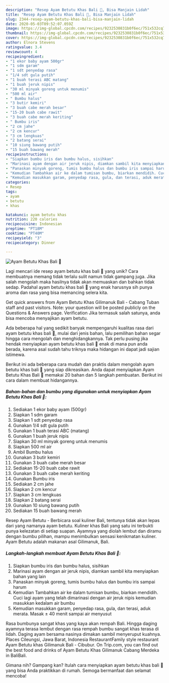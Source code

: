```yaml
---
description: "Resep Ayam Betutu Khas Bali 🐔, Bisa Manjain Lidah"
title: "Resep Ayam Betutu Khas Bali 🐔, Bisa Manjain Lidah"
slug: 2344-resep-ayam-betutu-khas-bali-bisa-manjain-lidah
date: 2020-05-03T09:52:07.059Z
image: https://img-global.cpcdn.com/recipes/9232530831b0f6ec/751x532cq70/ayam-betutu-khas-bali-🐔-foto-resep-utama.jpg
thumbnail: https://img-global.cpcdn.com/recipes/9232530831b0f6ec/751x532cq70/ayam-betutu-khas-bali-🐔-foto-resep-utama.jpg
cover: https://img-global.cpcdn.com/recipes/9232530831b0f6ec/751x532cq70/ayam-betutu-khas-bali-🐔-foto-resep-utama.jpg
author: Elnora Stevens
ratingvalue: 3.4
reviewcount: 4
recipeingredient:
- "1 ekor baby ayam 500gr"
- "1 sdm garam"
- "1 sdt penyedap rasa"
- "1/4 sdt gula putih"
- "1 buah terasi ABC matang"
- "1 buah jeruk nipis"
- "30 ml minyak goreng untuk menumis"
- "500 ml air"
- " Bumbu halus"
- "3 butir kemiri"
- "3 buah cabe merah besar"
- "15-20 buah cabe rawit"
- "3 buah cabe merah keriting"
- " Bumbu iris"
- "2 cm jahe"
- "2 cm kencur"
- "3 cm lengkuas"
- "2 batang serai"
- "10 siung bawang putih"
- "15 buah bawang merah"
recipeinstructions:
- "Siapkan bumbu iris dan bumbu halus, sisihkan"
- "Marinasi ayam dengan air jeruk nipis, diamkan sambil kita menyiapkan bahan yang lain"
- "Panaskan minyak goreng, tumis bumbu halus dan bumbu iris sampai harum"
- "Kemudian Tambahkan air ke dalam tumisan bumbu, biarkan mendidih. Cuci lagi ayam yang telah dimarinasi dengan air jeruk nipis kemudian masukkan kedalam air bumbu"
- "Kemudian masukkan garam, penyedap rasa, gula, dan terasi, aduk merata. Masak ± 40 menit sampai air menyusut"
categories:
- Resep
tags:
- ayam
- betutu
- khas

katakunci: ayam betutu khas 
nutrition: 220 calories
recipecuisine: Indonesian
preptime: "PT18M"
cooktime: "PT40M"
recipeyield: "3"
recipecategory: Dinner

---
```



![Ayam Betutu Khas Bali 🐔](https://img-global.cpcdn.com/recipes/9232530831b0f6ec/751x532cq70/ayam-betutu-khas-bali-🐔-foto-resep-utama.jpg)

Lagi mencari ide resep ayam betutu khas bali 🐔 yang unik? Cara membuatnya memang tidak terlalu sulit namun tidak gampang juga. Jika salah mengolah maka hasilnya tidak akan memuaskan dan bahkan tidak sedap. Padahal ayam betutu khas bali 🐔 yang enak harusnya sih punya aroma dan rasa yang bisa memancing selera kita.

Get quick answers from Ayam Betutu Khas Gilimanuk Bali - Cabang Tuban staff and past visitors. Note: your question will be posted publicly on the Questions &amp; Answers page. Verification Jika termasuk salah satunya, anda bisa mencoba menyajikan ayam betutu.

Ada beberapa hal yang sedikit banyak mempengaruhi kualitas rasa dari ayam betutu khas bali 🐔, mulai dari jenis bahan, lalu pemilihan bahan segar hingga cara mengolah dan menghidangkannya. Tak perlu pusing jika hendak menyiapkan ayam betutu khas bali 🐔 enak di mana pun anda berada, karena asal sudah tahu triknya maka hidangan ini dapat jadi sajian istimewa.


Berikut ini ada beberapa cara mudah dan praktis dalam mengolah ayam betutu khas bali 🐔 yang siap dikreasikan. Anda dapat menyiapkan Ayam Betutu Khas Bali 🐔 memakai 20 bahan dan 5 langkah pembuatan. Berikut ini cara dalam membuat hidangannya.

<!--inarticleads1-->

##### Bahan-bahan dan bumbu yang digunakan untuk menyiapkan Ayam Betutu Khas Bali 🐔:

1. Sediakan 1 ekor baby ayam (500gr)
1. Siapkan 1 sdm garam
1. Siapkan 1 sdt penyedap rasa
1. Gunakan 1/4 sdt gula putih
1. Gunakan 1 buah terasi ABC (matang)
1. Gunakan 1 buah jeruk nipis
1. Siapkan 30 ml minyak goreng untuk menumis
1. Siapkan 500 ml air
1. Ambil  Bumbu halus
1. Gunakan 3 butir kemiri
1. Gunakan 3 buah cabe merah besar
1. Sediakan 15-20 buah cabe rawit
1. Gunakan 3 buah cabe merah keriting
1. Gunakan  Bumbu iris
1. Sediakan 2 cm jahe
1. Siapkan 2 cm kencur
1. Siapkan 3 cm lengkuas
1. Siapkan 2 batang serai
1. Gunakan 10 siung bawang putih
1. Sediakan 15 buah bawang merah


Resep Ayam Betutu - Berbicara soal kuliner Bali, tentunya tidak akan lepas dari yang namanya ayam betutu. Kuliner khas Bali yang satu ini terbukti punya kelezatan di setiap suapan. Ayamnya yang diolah lembut dan diramu dengan bumbu pilihan, mampu menimbulkan sensasi kenikmatan kuliner. Ayam Betutu adalah makanan asal Gilimanuk, Bali. 

<!--inarticleads2-->

##### Langkah-langkah membuat Ayam Betutu Khas Bali 🐔:

1. Siapkan bumbu iris dan bumbu halus, sisihkan
1. Marinasi ayam dengan air jeruk nipis, diamkan sambil kita menyiapkan bahan yang lain
1. Panaskan minyak goreng, tumis bumbu halus dan bumbu iris sampai harum
1. Kemudian Tambahkan air ke dalam tumisan bumbu, biarkan mendidih. Cuci lagi ayam yang telah dimarinasi dengan air jeruk nipis kemudian masukkan kedalam air bumbu
1. Kemudian masukkan garam, penyedap rasa, gula, dan terasi, aduk merata. Masak ± 40 menit sampai air menyusut


Rasa bumbunya sangat khas yang kaya akan rempah Bali. Hingga daging ayamnya terasa lembut dengan rasa rempah bumbu sangat khas terasa di lidah. Daging ayam bersama nasinya dimakan sambil menyeruput kuahnya. Places Cileungsi, Jawa Barat, Indonesia RestaurantFamily style restaurant Ayam Betutu khas Gilimanuk Bali - Cibubur. On Trip.com, you can find out the best food and drinks of Ayam Betutu Khas Gilimanuk Cabang Merdeka in BaliBali. 

Gimana nih? Gampang kan? Itulah cara menyiapkan ayam betutu khas bali 🐔 yang bisa Anda praktikkan di rumah. Semoga bermanfaat dan selamat mencoba!
